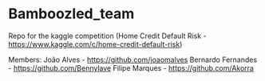 # Bamboozled_team

Repo for the kaggle competition (Home Credit Default Risk - https://www.kaggle.com/c/home-credit-default-risk)

Members:
João Alves - https://github.com/joaomalves
Bernardo Fernandes - https://github.com/Bennylave
Filipe Marques - https://github.com/Akorra
